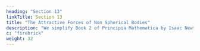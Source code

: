 ```yaml
---
heading: "Section 13"
linkTitle: Section 13
title: "The Attractive Forces of Non Spherical Bodies"
description: "We simplify Book 2 of Principia Mathematica by Isaac Newton."
c: "firebrick"
weight: 32
---
```

